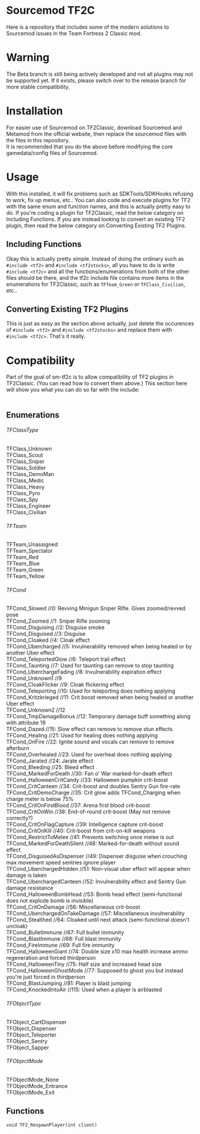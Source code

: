 # Sourcemod TF2C
Here is a repository that includes some of the modern solutions to Sourcemod issues in the Team Fortress 2 Classic mod.

# Warning
The Beta branch is still being actively developed and not all plugins may not be supported yet. If it exists, please switch over to the release branch for more stable compatibility.

# Installation
For easier use of Sourcemod on TF2Classic, download Sourcemod and Metamod from the official website, then replace the sourcemod files with the files in this repository.<br />
It is recommended that you do the above before modifying the core gamedata/config files of Sourcemod.

# Usage
With this installed, it will fix problems such as SDKTools/SDKHooks refusing to work, fix up menus, etc.. You can also code and execute plugins for TF2 with the same enum and function names, and this is actually pretty easy to do. If you're coding a plugin for TF2Classic, read the below category on Including Functions. If you are instead looking to convert an existing TF2 plugin, then read the below category on Converting Existing TF2 Plugins.
## Including Functions
Okay this is actually pretty simple. Instead of doing the ordinary such as `#include <tf2>` and `#include <tf2stocks>`, all you have to do is write `#include <tf2c>` and all the functions/enumerations from both of the other files should be there, and the tf2c include file contains more items in the enumerations for TF2Classic, such as `TFTeam_Green` or `TFClass_Civilian`, etc..
## Converting Existing TF2 Plugins
This is just as easy as the section above actually, just delete the occurences of `#include <tf2>` and `#include <tf2stocks>` and replace them with `#include <tf2c>`. That's it really.

# Compatibility
Part of the goal of sm-tf2c is to allow compatibility of TF2 plugins in TF2Classic. (You can read how to convert them above.) This section here will show you what you can do so far with the <tf2c> include:
<br />
<br />
## Enumerations
###### TFClassType
TFClass_Unknown<br />
TFClass_Scout<br />
TFClass_Sniper<br />
TFClass_Soldier<br />
TFClass_DemoMan<br />
TFClass_Medic<br />
TFClass_Heavy<br />
TFClass_Pyro<br />
TFClass_Spy<br />
TFClass_Engineer<br />
TFClass_Civilian
###### TFTeam
TFTeam_Unassigned<br />
TFTeam_Spectator<br />
TFTeam_Red<br />
TFTeam_Blue<br />
TFTeam_Green<br />
TFTeam_Yellow
###### TFCond
TFCond_Slowed //0: Revving Minigun Sniper Rifle. Gives zoomed/revved pose<br />
TFCond_Zoomed //1: Sniper Rifle zooming<br />
TFCond_Disguising //2: Disguise smoke<br />
TFCond_Disguised //3: Disguise<br />
TFCond_Cloaked //4: Cloak effect<br />
TFCond_Ubercharged //5: Invulnerability removed when being healed or by another Uber effect<br />
TFCond_TeleportedGlow //6: Teleport trail effect<br />
TFCond_Taunting //7: Used for taunting can remove to stop taunting<br />
TFCond_UberchargeFading //8: Invulnerability expiration effect<br />
TFCond_Unknown1 //9<br />
TFCond_CloakFlicker //9: Cloak flickering effect<br />
TFCond_Teleporting //10: Used for teleporting does nothing applying<br />
TFCond_Kritzkrieged //11: Crit boost removed when being healed or another Uber effect<br />
TFCond_Unknown2 //12<br />
TFCond_TmpDamageBonus //12: Temporary damage buff something along with attribute 19<br />
TFCond_Dazed //15: Slow effect can remove to remove stun effects<br />
TFCond_Healing //21: Used for healing does nothing applying<br />
TFCond_OnFire //22: Ignite sound and vocals can remove to remove afterburn<br />
TFCond_Overhealed //23: Used for overheal does nothing applying<br />
TFCond_Jarated //24: Jarate effect<br />
TFCond_Bleeding //25: Bleed effect<br />
TFCond_MarkedForDeath //30: Fan o' War marked-for-death effect<br />
TFCond_HalloweenCritCandy //33: Halloween pumpkin crit-boost<br />
TFCond_CritCanteen //34: Crit-boost and doubles Sentry Gun fire-rate<br />
TFCond_CritDemoCharge //35: Crit glow adds TFCond_Charging when charge meter is below 75%<br />
TFCond_CritOnFirstBlood //37: Arena first blood crit-boost<br />
TFCond_CritOnWin //38: End-of-round crit-boost (May not remove correctly?)<br />
TFCond_CritOnFlagCapture //39: Intelligence capture crit-boost<br />
TFCond_CritOnKill //40: Crit-boost from crit-on-kill weapons<br />
TFCond_RestrictToMelee //41: Prevents switching once melee is out<br />
TFCond_MarkedForDeathSilent //48: Marked-for-death without sound effect<br />
TFCond_DisguisedAsDispenser //49: Dispenser disguise when crouching max movement speed sentries ignore player<br />
TFCond_UberchargedHidden //51: Non-visual uber effect will appear when damage is taken<br />
TFCond_UberchargedCanteen //52: Invulnerability effect and Sentry Gun damage resistance<br />
TFCond_HalloweenBombHead //53: Bomb head effect (semi-functional does not explode bomb is invisible)<br />
TFCond_CritOnDamage //56: Miscellaneous crit-boost<br />
TFCond_UberchargedOnTakeDamage //57: Miscellaneous invulnerability<br />
TFCond_Stealthed //64: Cloaked until next attack (semi-functional doesn't uncloak)<br />
TFCond_BulletImmune //67: Full bullet immunity<br />
TFCond_BlastImmune //68: Full blast immunity<br />
TFCond_FireImmune //69: Full fire immunity<br />
TFCond_HalloweenGiant //74: Double size x10 max health increase ammo regeneration and forced thirdperson<br />
TFCond_HalloweenTiny //75: Half size and increased head size<br />
TFCond_HalloweenGhostMode //77: Supposed to ghost you but instead you're just forced in thirdperson<br />
TFCond_BlastJumping //81: Player is blast jumping<br />
TFCond_KnockedIntoAir //115: Used when a player is airblasted
###### TFObjectType
TFObject_CartDispenser<br />
TFObject_Dispenser<br />
TFObject_Teleporter<br />
TFObject_Sentry<br />
TFObject_Sapper
###### TFObjectMode
TFObjectMode_None<br />
TFObjectMode_Entrance<br />
TFObjectMode_Exit
## Functions
`void TF2_RespawnPlayer(int client)`
